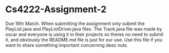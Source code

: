 # Cs4222-Assignment-2
Due 16th March.
When submitting the assignment only submit the PlayList.java and PlayListDriver.java files.
The Track.java file was made by oscar and everyone is using it in their projects so theres no need to
submit it, and obviously the README.md file is just for our use. Use this file if you want to share something
important concerning deez nuts.
